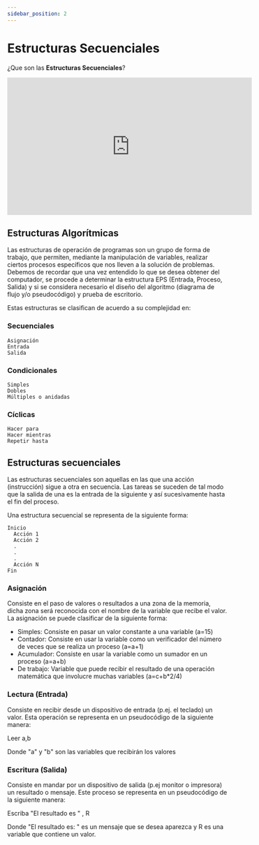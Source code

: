 ```yaml
---
sidebar_position: 2
---
```


# Estructuras Secuenciales

¿Que son las **Estructuras Secuenciales**?

<iframe width="560" height="315" src="https://www.youtube.com/embed/hWGMaQf1pLU" title="YouTube video player" frameborder="0" allow="accelerometer; autoplay; clipboard-write; encrypted-media; gyroscope; picture-in-picture" allowfullscreen></iframe>

## Estructuras Algorítmicas

Las estructuras de operación de programas son un grupo de forma de trabajo, que permiten, mediante la manipulación de variables, realizar ciertos procesos específicos que nos lleven a la solución de problemas. Debemos de recordar que una vez entendido lo que se desea obtener del computador, se procede a determinar la estructura EPS (Entrada, Proceso, Salida) y si se considera necesario el diseño del algoritmo  (diagrama de flujo y/o pseudocódigo) y prueba de escritorio. 

Estas estructuras se clasifican de acuerdo a su complejidad en:

### Secuenciales
    Asignación
    Entrada
    Salida
### Condicionales
    Simples
    Dobles
    Múltiples o anidadas
### Cíclicas
    Hacer para
    Hacer mientras
    Repetir hasta

## Estructuras secuenciales

Las estructuras secuenciales son aquellas en las que una acción (instrucción) sigue a otra en secuencia. Las tareas se suceden de tal modo que la salida de una es la entrada de la siguiente y así sucesivamente hasta el fin del proceso.

Una estructura secuencial se representa de la siguiente forma:

  ~~~
  Inicio
    Acción 1
    Acción 2
    .
    .
    .
    Acción N
  Fin
  ~~~
### Asignación
Consiste en el paso de valores o resultados a una zona de la memoria, dicha zona será reconocida con el nombre de la variable que recibe el valor. La asignación se puede clasificar de la siguiente forma:

- Simples: Consiste en pasar un valor constante a una variable (a=15)
- Contador: Consiste en usar la variable como un verificador del número de veces que se realiza un proceso (a=a+1)
- Acumulador: Consiste en usar la variable como un sumador en un proceso (a=a+b)
- De trabajo: Variable que puede recibir el resultado de una operación matemática que involucre muchas variables (a=c+b*2/4)

### Lectura (Entrada)
Consiste en recibir desde un dispositivo de entrada (p.ej. el teclado) un valor. Esta operación se representa en un pseudocódigo de la siguiente manera:

Leer a,b

Donde "a" y "b" son las variables que recibirán los valores

### Escritura (Salida)
 Consiste en mandar por un dispositivo de salida (p.ej monitor o impresora) un resultado o mensaje. Este proceso se representa en un pseudocódigo de la siguiente manera:
 
 Escriba "El resultado es " , R
 
 Donde "El resultado es: " es un mensaje que se desea aparezca y R es una variable que contiene un valor.